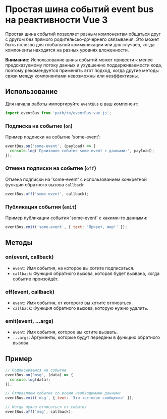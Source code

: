 # Простая шина событий event bus на реaктивности Vue 3

Простая шина событий позволяет разным компонентам общаться друг с другом без прямого родительско-дочернего связывания. Это может быть полезно для глобальной коммуникации или для случаев, когда компоненты находятся на разных уровнях вложенности.

**Внимание:** Использование шины событий может привести к менее предсказуемому потоку данных и ухудшению поддерживаемости кода, поэтому рекомендуется применять этот подход, когда другие методы связи между компонентами невозможны или неэффективны.

## Использование

Для начала работы импортируйте `eventBus` в ваш компонент:

```javascript
import eventBus from 'path/to/eventBus.vue.js';
```

### Подписка на событие (`on`)

Пример подписки на событие 'some-event':

```javascript
eventBus.on('some-event', (payload) => {
  console.log('Произошло событие some-event с данными:', payload);
});
```

### Отмена подписки на событие (`off`)

Отмена подписки на 'some-event' с использованием конкретной функции обратного вызова `callback`:

```javascript
eventBus.off('some-event', callback);
```

### Публикация события (`emit`)

Пример публикации события 'some-event' с какими-то данными:

```javascript
eventBus.emit('some-event', { text: 'Привет, мир!' });
```

## Методы

### on(event, callback)

- `event`: Имя события, на которое вы хотите подписаться.
- `callback`: Функция обратного вызова, которая будет вызвана, когда событие произойдёт.

### off(event, callback)

- `event`: Имя события, от которого вы хотите отписаться.
- `callback`: Функция обратного вызова, которую нужно удалить.

### emit(event, ...args)

- `event`: Имя события, которое вы хотите вызвать.
- `...args`: Аргументы, которые будут переданы в функцию обратного вызова.

## Пример

```javascript
// Подписываемся на событие
eventBus.on('msg', (data) => {
  console.log(data);
});

// Отправляем событие со всеми необходимыми данными
eventBus.emit('msg', { text: 'Это тестовое сообщение' });

// Когда нужно отписаться от события
eventBus.off('msg', callback);
```